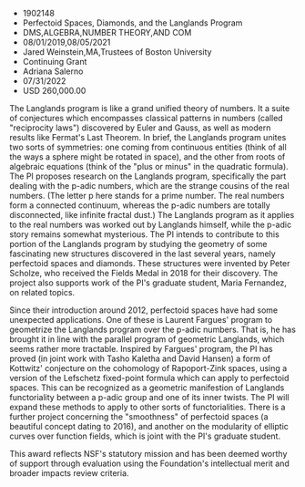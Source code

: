 
* 1902148
* Perfectoid Spaces, Diamonds, and the Langlands Program
* DMS,ALGEBRA,NUMBER THEORY,AND COM
* 08/01/2019,08/05/2021
* Jared Weinstein,MA,Trustees of Boston University
* Continuing Grant
* Adriana Salerno
* 07/31/2022
* USD 260,000.00

The Langlands program is like a grand unified theory of numbers. It a suite of
conjectures which encompasses classical patterns in numbers (called "reciprocity
laws") discovered by Euler and Gauss, as well as modern results like Fermat's
Last Theorem. In brief, the Langlands program unites two sorts of symmetries:
one coming from continuous entities (think of all the ways a sphere might be
rotated in space), and the other from roots of algebraic equations (think of the
"plus or minus" in the quadratic formula). The PI proposes research on the
Langlands program, specifically the part dealing with the p-adic numbers, which
are the strange cousins of the real numbers. (The letter p here stands for a
prime number. The real numbers form a connected continuum, whereas the p-adic
numbers are totally disconnected, like infinite fractal dust.) The Langlands
program as it applies to the real numbers was worked out by Langlands himself,
while the p-adic story remains somewhat mysterious. The PI intends to contribute
to this portion of the Langlands program by studying the geometry of some
fascinating new structures discovered in the last several years, namely
perfectoid spaces and diamonds. These structures were invented by Peter Scholze,
who received the Fields Medal in 2018 for their discovery. The project also
supports work of the PI's graduate student, Maria Fernandez, on related topics.

Since their introduction around 2012, perfectoid spaces have had some unexpected
applications. One of these is Laurent Fargues' program to geometrize the
Langlands program over the p-adic numbers. That is, he has brought it in line
with the parallel program of geometric Langlands, which seems rather more
tractable. Inspired by Fargues' program, the PI has proved (in joint work with
Tasho Kaletha and David Hansen) a form of Kottwitz' conjecture on the cohomology
of Rapoport-Zink spaces, using a version of the Lefschetz fixed-point formula
which can apply to perfectoid spaces. This can be recognized as a geometric
manifestion of Langlands functoriality between a p-adic group and one of its
inner twists. The PI will expand these methods to apply to other sorts of
functorialities. There is a further project concerning the "smoothness" of
perfectoid spaces (a beautiful concept dating to 2016), and another on the
modularity of elliptic curves over function fields, which is joint with the PI's
graduate student.

This award reflects NSF's statutory mission and has been deemed worthy of
support through evaluation using the Foundation's intellectual merit and broader
impacts review criteria.
